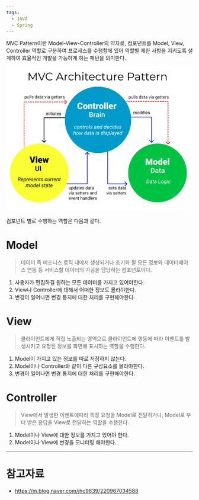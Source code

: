 ```yaml
---
tags:
  - JAVA
  - Spring
---
```

MVC Pattern이란 Model-View-Controller의 약자로, 컴포넌트를 Model, View, Controller 역할로 구분하여 프로세스를 수행함에 있어 역할별 제한 사항을 지키도록 설계하여 효율적인 개발을 가능하게 하는 패턴을 의미한다.

![](image.png)

컴포넌트 별로 수행하는 역할은 다음과 같다.

# Model
> 데이터 즉 비즈니스 로직 내에서 생성되거나 초기화 될 모든 정보와 데이터베이스 연동 등 서비스할 데이터의 가공을 담당하는 컴포넌트이다.
1. 사용자가 편집하길 원하는 모든 데이터를 가지고 있어야한다.
2. View나 Controller에 대해서 어떠한 정보도 몰라야한다.
3. 변경이 일어나면 변경 통지에 대한 처리를 구현해야한다.

# View
> 클라이언트에게 직접 노출되는 영역으로 클라이언트에 행동에 따라 이벤트를 발생시키고 요청된 정보를 화면에 표시하는 역할을 수행한다.
1. Model이 가지고 있는 정보를 따로 저장하지 않는다.
2. Model이나 Controller와 같이 다른 구성요소를 몰라야한다.
3. 변경이 일어나면 변경 통지에 대한 처리를 구현해야한다.

# Controller
> View에서 발생한 이벤트에따라 특정 요청을 Model로 전달하거나, Model로 부터 받은 응답을 View로 전달하는 역할을 수행한다.
1. Model이나 View에 대한 정보를 가지고 있어야 한다.
2. Model이나 View에 변경을 모니터링 해야한다.

---
# 참고자료
- https://m.blog.naver.com/jhc9639/220967034588

